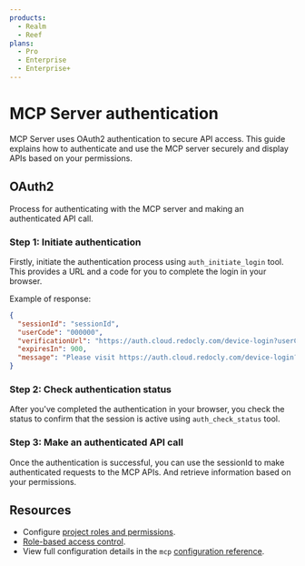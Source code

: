 ```yaml
---
products:
  - Realm
  - Reef
plans:
  - Pro
  - Enterprise
  - Enterprise+
---
```


# MCP Server authentication

MCP Server uses OAuth2 authentication to secure API access. This guide explains how to authenticate and use the MCP server securely and display APIs based on your permissions.

## OAuth2

Process for authenticating with the MCP server and making an authenticated API call.

### Step 1: Initiate authentication

Firstly, initiate the authentication process using `auth_initiate_login` tool. This provides a URL and a code for you to complete the login in your browser. 

Example of response:

```json
{
  "sessionId": "sessionId",
  "userCode": "000000",
  "verificationUrl": "https://auth.cloud.redocly.com/device-login?userCode=000000",
  "expiresIn": 900,
  "message": "Please visit https://auth.cloud.redocly.com/device-login?userCode=000000 and enter code: 000000"
}
```

### Step 2: Check authentication status

After you've completed the authentication in your browser, you check the status to confirm that the session is active using `auth_check_status` tool.

### Step 3: Make an authenticated API call

Once the authentication is successful, you can use the sessionId to make authenticated requests to the MCP APIs. And retrieve information based on your permissions. 

## Resources

- Configure [project roles and permissions](../../access/roles.md).
- [Role-based access control](../../access/rbac.md).
- View full configuration details in the `mcp` [configuration reference](../../config/mcp.md).